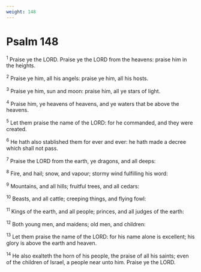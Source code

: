 ```yaml
---
weight: 148
---
```


# Psalm 148

<sup>1</sup> Praise ye the LORD. Praise ye the LORD from the heavens: praise him in the heights. 

<sup>2</sup> Praise ye him, all his angels: praise ye him, all his hosts. 

<sup>3</sup> Praise ye him, sun and moon: praise him, all ye stars of light. 

<sup>4</sup> Praise him, ye heavens of heavens, and ye waters that be above the heavens. 

<sup>5</sup> Let them praise the name of the LORD: for he commanded, and they were created. 

<sup>6</sup> He hath also stablished them for ever and ever: he hath made a decree which shall not pass. 

<sup>7</sup> Praise the LORD from the earth, ye dragons, and all deeps: 

<sup>8</sup> Fire, and hail; snow, and vapour; stormy wind fulfilling his word: 

<sup>9</sup> Mountains, and all hills; fruitful trees, and all cedars: 

<sup>10</sup> Beasts, and all cattle; creeping things, and flying fowl: 

<sup>11</sup> Kings of the earth, and all people; princes, and all judges of the earth: 

<sup>12</sup> Both young men, and maidens; old men, and children: 

<sup>13</sup> Let them praise the name of the LORD: for his name alone is excellent; his glory is above the earth and heaven. 

<sup>14</sup> He also exalteth the horn of his people, the praise of all his saints; even of the children of Israel, a people near unto him. Praise ye the LORD. 


